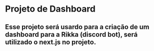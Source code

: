 # Projeto de Dashboard
## Esse projeto será usardo para a criação de um dashboard para a Rikka (discord bot), será utilizado o next.js no projeto.